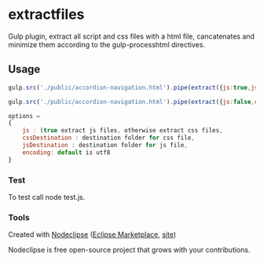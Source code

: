 

# extractfiles

Gulp plugin, extract all script and css files with a html file, cancatenates and minimize them according
to the gulp-processhtml directives.

## Usage

```javascript
gulp.src('./public/accordion-navigation.html').pipe(extract({js:true,jsDestination:'./dist/_common/',encoding:'utf8'},logger));

gulp.src('./public/accordion-navigation.html').pipe(extract({js:false,cssDestination:'./dist/_common/',encoding:'utf8'},logger));
```

```javascript
options =
{
    js : (true extract js files, otherwise extract css files,
    cssDestination : destination folder for css file,
    jsDestination : destination folder for js file,
    encoding: default is utf8
}
```

### Test

To test call node test.js.

### Tools

Created with [Nodeclipse](https://github.com/Nodeclipse/nodeclipse-1)
 ([Eclipse Marketplace](http://marketplace.eclipse.org/content/nodeclipse), [site](http://www.nodeclipse.org))   

Nodeclipse is free open-source project that grows with your contributions.
